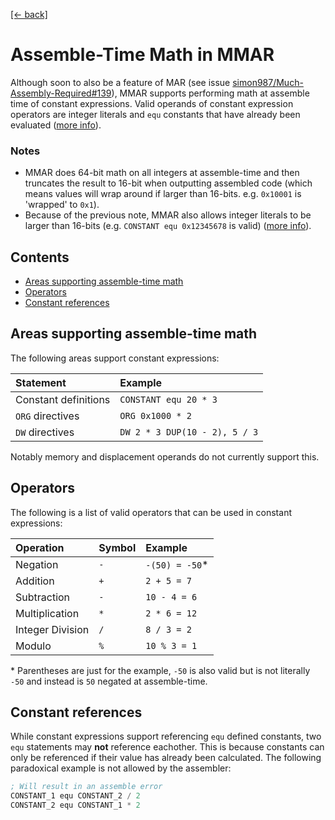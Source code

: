 [[← back]](./)

# Assemble-Time Math in MMAR

Although soon to also be a feature of MAR (see issue [simon987/Much-Assembly-Required#139](https://github.com/simon987/Much-Assembly-Required/issues/139)), MMAR supports performing math at assemble time of constant expressions. Valid operands of constant expression operators are integer literals and `equ` constants that have already been evaluated ([more info](#constant-references)).

### Notes
- MMAR does 64-bit math on all integers at assemble-time and then truncates the result to 16-bit when outputting assembled code (which means values will wrap around if larger than 16-bits. e.g. `0x10001` is 'wrapped' to `0x1`).
- Because of the previous note, MMAR also allows integer literals to be larger than 16-bits (e.g. `CONSTANT equ 0x12345678` is valid) ([more info](./integer-literal-extras.md#64-bit-literals)).

## Contents
- [Areas supporting assemble-time math](#areas-supporting-assemble-time-math)
- [Operators](#operators)
- [Constant references](#constant-references)

## Areas supporting assemble-time math
The following areas support constant expressions:

| Statement            | Example                       |
| :------------------- | :---------------------------- |
| Constant definitions | `CONSTANT equ 20 * 3`         |
| `ORG` directives     | `ORG 0x1000 * 2`              |
| `DW` directives      | `DW 2 * 3 DUP(10 - 2), 5 / 3` |

Notably memory and displacement operands do not currently support this.

## Operators
The following is a list of valid operators that can be used in constant expressions:

| Operation        | Symbol | Example        |
| :--------------- | :----- | :------------- |
| Negation         | `-`    | `-(50) = -50`* |
| Addition         | `+`    | `2 + 5 = 7`    |
| Subtraction      | `-`    | `10 - 4 = 6`   |
| Multiplication   | `*`    | `2 * 6 = 12`   |
| Integer Division | `/`    | `8 / 3 = 2`    |
| Modulo           | `%`    | `10 % 3 = 1`   |

\* Parentheses are just for the example, `-50` is also valid but is not literally `-50` and instead is `50` negated at assemble-time.

## Constant references
While constant expressions support referencing `equ` defined constants, two `equ` statements may **not** reference eachother. This is because constants can only be referenced if their value has already been calculated. The following paradoxical example is not allowed by the assembler:

```asm
; Will result in an assemble error
CONSTANT_1 equ CONSTANT_2 / 2
CONSTANT_2 equ CONSTANT_1 * 2
```